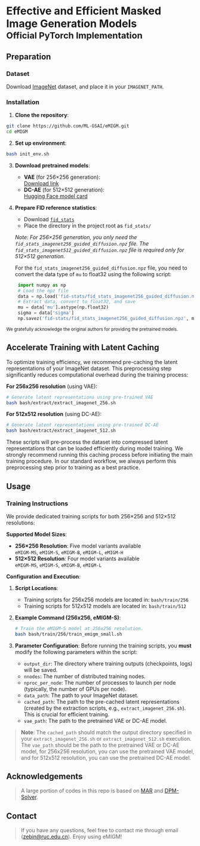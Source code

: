 # Effective and Efficient Masked Image Generation Models<br><sub>Official PyTorch Implementation</sub>


## Preparation

### Dataset
Download [ImageNet](http://image-net.org/download) dataset, and place it in your `IMAGENET_PATH`.

### Installation

1. **Clone the repository**:
```bash
git clone https://github.com/ML-GSAI/eMIGM.git
cd eMIGM
```

2. **Set up environment**:
```bash
bash init_env.sh
```

3. **Download pretrained models**:
   - **VAE** (for 256×256 generation):  
     [Download link](https://www.dropbox.com/scl/fi/hhmuvaiacrarfg28qxhwz/kl16.ckpt?rlkey=l44xipsezc8atcffdp4q7mwmh&dl=0)
   - **DC-AE** (for 512×512 generation):  
     [Hugging Face model card](https://huggingface.co/mit-han-lab/dc-ae-f32c32-in-1.0)

4. **Prepare FID reference statistics**:
   - Download [`fid_stats`](https://drive.google.com/drive/folders/1yo-XhqbPue3rp5P57j6QbA5QZx6KybvP)
   - Place the directory in the project root as `fid_stats/`  
   
   *Note: For 256×256 generation, you only need the `fid_stats_imagenet256_guided_diffusion.npz` file. The `fid_stats_imagenet512_guided_diffusion.npz` file is required only for 512×512 generation.*
   
   For the `fid_stats_imagenet256_guided_diffusion.npz` file, you need to convert the data type of `mu` to float32 using the following script:
   ```python
    import numpy as np
    # Load the npz file
    data = np.load('fid-stats/fid_stats_imagenet256_guided_diffusion.npz')
    # Extract data, convert to float32, and save
    mu = data['mu'].astype(np.float32)
    sigma = data['sigma']
    np.savez('fid-stats/fid_stats_imagenet256_guided_diffusion.npz', mu=mu, sigma=sigma)
   ```

<small>We gratefully acknowledge the original authors for providing the pretrained models.</small>

## Accelerate Training with Latent Caching
To optimize training efficiency, we recommend pre-caching the latent representations of your ImageNet dataset. This preprocessing step significantly reduces computational overhead during the training process:

**For 256x256 resolution** (using VAE):
```bash
# Generate latent representations using pre-trained VAE
bash bash/extract/extract_imagenet_256.sh
```

**For 512x512 resolution** (using DC-AE):
```bash
# Generate latent representations using pre-trained DC-AE 
bash bash/extract/extract_imagenet_512.sh
```

These scripts will pre-process the dataset into compressed latent representations that can be loaded efficiently during model training. We strongly recommend running this caching process before initiating the main training procedure. In our standard workflow, we always perform this preprocessing step prior to training as a best practice.

## Usage

### Training Instructions

We provide dedicated training scripts for both 256×256 and 512×512 resolutions:

**Supported Model Sizes**:
- **256×256 Resolution**: Five model variants available  
  `eMIGM-MS`, `eMIGM-S`, `eMIGM-B`, `eMIGM-L`, `eMIGM-H`
- **512×512 Resolution**: Four model variants available  
  `eMIGM-MS`, `eMIGM-S`, `eMIGM-B`, `eMIGM-L`

**Configuration and Execution**:

1.  **Script Locations**:
    *   Training scripts for 256x256 models are located in: `bash/train/256`
    *   Training scripts for 512x512 models are located in: `bash/train/512`

2.  **Example Command (256x256, eMIGM-S)**:

    ```bash
    # Train the eMIGM-S model at 256x256 resolution.
    bash bash/train/256/train_emigm_small.sh
    ```

3.  **Parameter Configuration**: Before running the training scripts, you **must** modify the following parameters within the script:

    *   `output_dir`:  The directory where training outputs (checkpoints, logs) will be saved.
    *   `nnodes`:      The number of distributed training nodes.
    *   `nproc_per_node`: The number of processes to launch per node (typically, the number of GPUs per node).
    *   `data_path`:    The path to your ImageNet dataset.
    *   `cached_path`:  The path to the pre-cached latent representations (created by the extraction scripts, e.g., `extract_imagenet_256.sh`).  This is crucial for efficient training.
    *   `vae_path`:     The path to the pretrained VAE or DC-AE model.

> **Note**: The `cached_path` should match the output directory specified in your `extract_imagenet_256.sh` or `extract_imagenet_512.sh` execution. The `vae_path` should be the path to the pretrained VAE or DC-AE model, for 256x256 resolution, you can use the pretrained VAE model, and for 512x512 resolution, you can use the pretrained DC-AE model.

## Acknowledgements
> A large portion of codes in this repo is based on [MAR](https://github.com/LTH14/mar) and [DPM-Solver](https://github.com/LuChengTHU/dpm-solver).

## Contact

> If you have any questions, feel free to contact me through email (zebin@ruc.edu.cn). Enjoy using eMIGM!